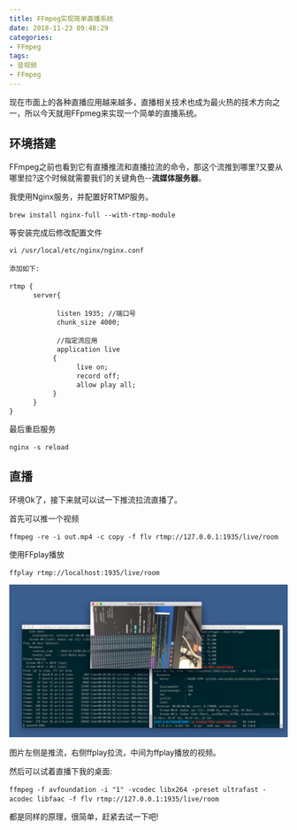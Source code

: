 ```yaml
---
title: FFmpeg实现简单直播系统
date: 2018-11-23 09:48:29
categories: 
- FFmpeg
tags:
- 音视频
- FFmpeg
---
```


现在市面上的各种直播应用越来越多，直播相关技术也成为最火热的技术方向之一，所以今天就用FFpmeg来实现一个简单的直播系统。

## 环境搭建

FFmpeg之前也看到它有直播推流和直播拉流的命令，那这个流推到哪里?又要从哪里拉?这个时候就需要我们的关键角色--**流媒体服务器**。

我使用Nginx服务，并配置好RTMP服务。

`brew install nginx-full --with-rtmp-module`

等安装完成后修改配置文件

```
vi /usr/local/etc/nginx/nginx.conf

添加如下:

rtmp {
      server{

            listen 1935; //端口号
            chunk_size 4000;
            
            //指定流应用
            application live
           {
                 live on;
                 record off;
                 allow play all;
           }
      }
}

```

最后重启服务

`nginx -s reload`

## 直播

环境Ok了，接下来就可以试一下推流拉流直播了。

首先可以推一个视频

`ffmpeg -re -i out.mp4 -c copy -f flv rtmp://127.0.0.1:1935/live/room`

使用FFplay播放

`ffplay rtmp://localhost:1935/live/room`

![](FFmpeg实现简单直播系统/ffmpeglive.png)

图片左侧是推流，右侧ffplay拉流，中间为ffplay播放的视频。

然后可以试着直播下我的桌面:

`ffmpeg -f avfoundation -i "1" -vcodec libx264 -preset ultrafast -acodec libfaac -f flv rtmp://127.0.0.1:1935/live/room`

都是同样的原理，很简单，赶紧去试一下吧!
